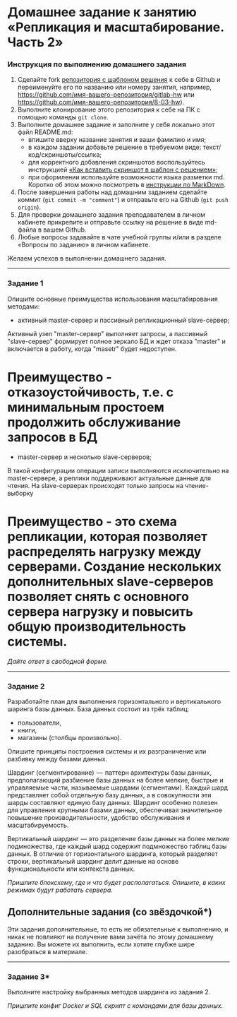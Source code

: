 # Домашнее задание к занятию «Репликация и масштабирование. Часть 2»

### Инструкция по выполнению домашнего задания

1. Сделайте fork [репозитория c шаблоном решения](https://github.com/netology-code/sys-pattern-homework) к себе в Github и переименуйте его по названию или номеру занятия, например, https://github.com/имя-вашего-репозитория/gitlab-hw или https://github.com/имя-вашего-репозитория/8-03-hw).
2. Выполните клонирование этого репозитория к себе на ПК с помощью команды `git clone`.
3. Выполните домашнее задание и заполните у себя локально этот файл README.md:
   - впишите вверху название занятия и ваши фамилию и имя;
   - в каждом задании добавьте решение в требуемом виде: текст/код/скриншоты/ссылка;
   - для корректного добавления скриншотов воспользуйтесь инструкцией [«Как вставить скриншот в шаблон с решением»](https://github.com/netology-code/sys-pattern-homework/blob/main/screen-instruction.md);
   - при оформлении используйте возможности языка разметки md. Коротко об этом можно посмотреть в [инструкции по MarkDown](https://github.com/netology-code/sys-pattern-homework/blob/main/md-instruction.md).
4. После завершения работы над домашним заданием сделайте коммит (`git commit -m "comment"`) и отправьте его на Github (`git push origin`).
5. Для проверки домашнего задания преподавателем в личном кабинете прикрепите и отправьте ссылку на решение в виде md-файла в вашем Github.
6. Любые вопросы задавайте в чате учебной группы и/или в разделе «Вопросы по заданию» в личном кабинете.

Желаем успехов в выполнении домашнего задания.

---

### Задание 1

Опишите основные преимущества использования масштабирования методами:

- активный master-сервер и пассивный репликационный slave-сервер; 


Активный узел "master-сервер" выполняет запросы, а пассивный "slave-сервер" формирует полное зеркало БД и ждет отказа "master" и включается в работу, когда "masetr" будет недоступен. 
# Преимущество - отказоустойчивость, т.е. с минимальным простоем продолжить обслуживание запросов в БД

- master-сервер и несколько slave-серверов;

В такой конфигурации операции записи выполняются исключительно на master-сервере, а реплики поддерживают актуальные данные для чтения. На slave-серверах происходят только запросы на чтение-выборку

# Преимущество - это схема репликации, которая позволяет распределять нагрузку между серверами. Создание нескольких дополнительных slave-серверов позволяет снять с основного сервера нагрузку и повысить общую производительность системы.


*Дайте ответ в свободной форме.*

---

### Задание 2


Разработайте план для выполнения горизонтального и вертикального шаринга базы данных. База данных состоит из трёх таблиц: 

- пользователи, 
- книги, 
- магазины (столбцы произвольно). 

Опишите принципы построения системы и их разграничение или разбивку между базами данных.

Шардинг (сегментирование)  —  паттерн архитектуры базы данных, предполагающий разбиение базы данных на более мелкие, быстрые и управляемые части, называемые шардами (сегментами). Каждый шард представляет собой отдельную базу данных, а в совокупности эти шарды составляют единую базу данных. Шардинг особенно полезен для управления крупными базами данных, обеспечивая значительное повышение производительности, удобство обслуживания и масштабируемость.

Вертикальный шардинг — это разделение базы данных на более мелкие подмножества, где каждый шард содержит подмножество таблиц базы данных. В отличие от горизонтального шардинга, который разделяет строки, вертикальный шардинг делит данные на основе функциональности или контекста данных.




*Пришлите блоксхему, где и что будет располагаться. Опишите, в каких режимах будут работать сервера.* 

## Дополнительные задания (со звёздочкой*)
Эти задания дополнительные, то есть не обязательные к выполнению, и никак не повлияют на получение вами зачёта по этому домашнему заданию. Вы можете их выполнить, если хотите глубже шире разобраться в материале.

---
### Задание 3*

Выполните настройку выбранных методов шардинга из задания 2.

*Пришлите конфиг Docker и SQL скрипт с командами для базы данных*.
